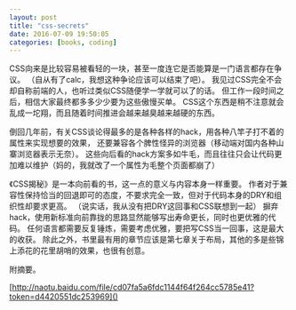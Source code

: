 ```yaml
---
layout: post
title: "css-secrets"
date: 2016-07-09 19:50:05
categories: [books, coding]
---
```


CSS向来是比较容易被看轻的一块，甚至一度连它是否能算是一门语言都存在争议。
（自从有了calc，我想这种争论应该可以结束了吧）。
我见过CSS完全不会却自称前端的人，也听过类似CSS随便学一学就可以了的话。
但工作一段时间之后，相信大家最终都多多少少要为这些傲慢买单。
CSS这个东西是稍不注意就会乱成一坨翔，而且随着时间推进会越来越臭越来越硬的东西。

倒回几年前，有关CSS谈论得最多的是各种各样的hack，用各种八竿子打不着的属性来实现想要的效果，
还要兼容各个脾性怪异的浏览器（移动端对国内各种山寨浏览器表示无奈）。
这些向后看的hack方案多如牛毛，而且往往只会让代码更加难以维护（妈的，我就改了一个属性为毛整个页面都崩了）

《CSS揭秘》是一本向前看的书，这一点的意义与内容本身一样重要。
作者对于兼容性保持恰当的回退即可的态度，不要求完全一致，但对于代码本身的DRY和组织性却要求更高。
（说实话，我从没有把DRY这回事和CSS联想到一起）
摒弃hack，使用新标准向前靠拢的思路显然能够写出寿命更长，同时也更优雅的代码。
任何语言都需要反复锤炼，需要考虑优雅，要把写CSS当一回事，这是最大的收获。
除此之外，书里最有用的章节应该是第七章关于布局，其他的多是些锦上添花的花里胡哨的效果，也很有创意。

附摘要。

[http://naotu.baidu.com/file/cd07fa5a6fdc1144f64f264cc5785e41?token=d4420551dc253969]()
